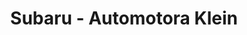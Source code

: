 ---
title: "Subaru - Automotora Klein"
url: /puerto-montt/subaru-automotora-klein/
shop: Autohaus
---